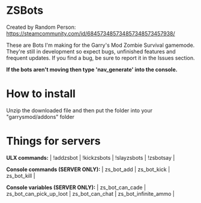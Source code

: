 # ZSBots
Created by Random Person: https://steamcommunity.com/id/684573485734857348573457938/

These are Bots I'm making for the Garry's Mod Zombie Survival gamemode. They're still in development so expect bugs, unfinished features and frequent updates. If you find a bug, be sure to report it in the Issues section.

**If the bots aren't moving then type 'nav_generate' into the console.**

# How to install
Unzip the downloaded file and then put the folder into your "garrysmod/addons" folder

# Things for servers
**ULX commands:**
| !addzsbot | 
!kickzsbots | 
!slayzsbots | 
!zsbotsay | 

**Console commands (SERVER ONLY):**
| zs_bot_add | 
zs_bot_kick | 
zs_bot_kill | 

**Console variables (SERVER ONLY):**
| zs_bot_can_cade |  
zs_bot_can_pick_up_loot | 
zs_bot_can_chat | 
zs_bot_infinite_ammo | 
